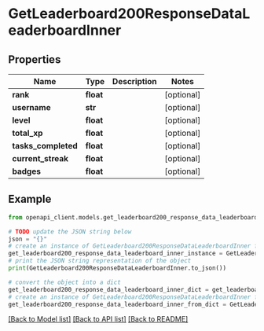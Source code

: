 # GetLeaderboard200ResponseDataLeaderboardInner


## Properties

Name | Type | Description | Notes
------------ | ------------- | ------------- | -------------
**rank** | **float** |  | [optional] 
**username** | **str** |  | [optional] 
**level** | **float** |  | [optional] 
**total_xp** | **float** |  | [optional] 
**tasks_completed** | **float** |  | [optional] 
**current_streak** | **float** |  | [optional] 
**badges** | **float** |  | [optional] 

## Example

```python
from openapi_client.models.get_leaderboard200_response_data_leaderboard_inner import GetLeaderboard200ResponseDataLeaderboardInner

# TODO update the JSON string below
json = "{}"
# create an instance of GetLeaderboard200ResponseDataLeaderboardInner from a JSON string
get_leaderboard200_response_data_leaderboard_inner_instance = GetLeaderboard200ResponseDataLeaderboardInner.from_json(json)
# print the JSON string representation of the object
print(GetLeaderboard200ResponseDataLeaderboardInner.to_json())

# convert the object into a dict
get_leaderboard200_response_data_leaderboard_inner_dict = get_leaderboard200_response_data_leaderboard_inner_instance.to_dict()
# create an instance of GetLeaderboard200ResponseDataLeaderboardInner from a dict
get_leaderboard200_response_data_leaderboard_inner_from_dict = GetLeaderboard200ResponseDataLeaderboardInner.from_dict(get_leaderboard200_response_data_leaderboard_inner_dict)
```
[[Back to Model list]](../README.md#documentation-for-models) [[Back to API list]](../README.md#documentation-for-api-endpoints) [[Back to README]](../README.md)


